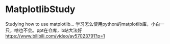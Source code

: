 # MatplotlibStudy
Studying how to use matplotlib...
学习怎么使用python的matplotlib库，小白一只，啥也不会。ppt在仓库，b站大法好
https://www.bilibili.com/video/av57023791?p=1